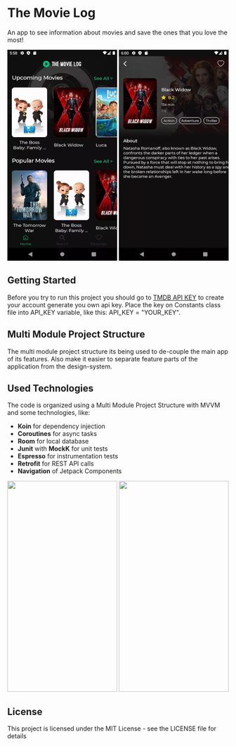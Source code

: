 # The Movie Log
An app to see information about movies and save the ones that you love the most!

<img src="https://github.com/raphaelbertholucci/MovieLog/blob/master/readme-pictures/home.webp" alt="" data-canonical-src="https://github.com/raphaelbertholucci/MovieLog/blob/master/readme-pictures/home.webp" width="250" height="480" /> <img src="https://github.com/raphaelbertholucci/MovieLog/blob/master/readme-pictures/details.webp" alt="" data-canonical-src="https://github.com/raphaelbertholucci/MovieLog/blob/master/readme-pictures/details.webp" width="250" height="480" />


## Getting Started
Before you try to run this project you should go to [TMDB API KEY](https://www.themoviedb.org/) to create your account generate you own api key.
Place the key on Constants class file into API_KEY variable, like this: API_KEY = "YOUR_KEY".

## Multi Module Project Structure
The multi module project structure its being used to de-couple the main app of its features.
Also make it easier to separate feature parts of the application from the design-system.

## Used Technologies

The code is organized using a Multi Module Project Structure with MVVM and some technologies, like:
  * <b>Koin</b> for dependency injection
  * <b>Coroutines</b> for async tasks
  * <b>Room</b> for local database
  * <b>Junit</b> with <b>MockK</b> for unit tests
  * <b>Espresso</b> for instrumentation tests
  * <b>Retrofit</b> for REST API calls
  * <b>Navigation</b> of Jetpack Components
 
 
 <img src="https://github.com/raphaelbertholucci/MovieLog/blob/master/pictures/search.webp" alt="" data-canonical-src="https://github.com/raphaelbertholucci/MovieLog/blob/master/pictures/search.webp" width="250" height="480" />  <img src="https://github.com/raphaelbertholucci/MovieLog/blob/master/pictures/favorites.webp" alt="" data-canonical-src="https://github.com/raphaelbertholucci/MovieLog/blob/master/pictures/favorites.webp" width="250" height="480" />
 
## License
This project is licensed under the MIT License - see the LICENSE file for details
